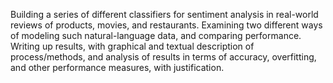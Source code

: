 Building a series of different classifiers for sentiment analysis in real-world reviews of products, movies, and restaurants.  Examining two different ways of modeling such natural-language data, and comparing performance. Writing up results, with graphical and textual description of process/methods, and analysis of results in terms of accuracy, overfitting, and other performance measures, with justification. 
